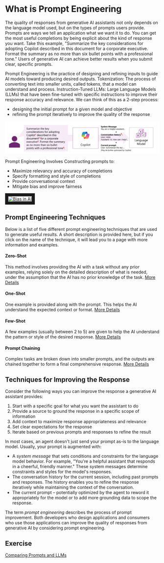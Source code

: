 # What is Prompt Engineering
The quality of responses from generative AI assistants not only depends on the language model used, but on the types of prompts users provide. Prompts are ways we tell an application what we want it to do. You can get the most useful completions by being explicit about the kind of response you want. Take this example, "Summarize the key considerations for adopting Copilot described in this document for a corporate executive. Format the summary as no more than six bullet points with a professional tone." Users of generative AI can achieve better results when you submit clear, specific prompts.

Prompt Engineering is the practice of designing and refining inputs to guide AI models toward producing desired outputs. Tokenization: The process of converting text into smaller units, called tokens, that a model can understand and process. Instruction-Tuned LLMs: Large Language Models (LLMs) that have been fine-tuned with specific instructions to improve their response accuracy and relevance.  We can think of this as a 2-step process:

- designing the initial prompt for a given model and objective
- refining the prompt iteratively to improve the quality of the response



![A screenshot of the considerations for improving a copilot response that corresponds with the numbered list below.](../media/writing-prompts.png)

Prompt Engineering Involves Constructing prompts to:
- Maximize relevancy and accuracy of completions
- Specify formatting and style of completions
- Provide conversational context
- Mitigate bias and improve fairness

<a href="http://www.youtube.com/watch?feature=player_embedded&v=vGdyePbGNaE
" target="_blank"><img src="https://img.youtube.com/vi/vGdyePbGNaE/1.jpg" 
alt="Bias in AI" width="240" height="180" border="10" /></a>


## Prompt Engineering Techniques

Below is a list of five different prompt engineering techniques that are used to generate useful results. A short description is provided here, but if you click on the name of the technique, it will lead you to a page with more information and examples.

#### Zero-Shot

This method involves providing the AI with a task without any prior examples, relying solely on the detailed description of what is needed, under the assumption that the AI has no prior knowledge of the task. [More Details](https://www.promptingguide.ai/techniques/zeroshot)

#### One-Shot
One example is provided along with the prompt. This helps the AI understand the expected context or format. [More Details](https://www.analyticsvidhya.com/blog/2024/07/one-shot-prompting/)

#### Few-Shot
A few examples (usually between 2 to 5) are given to help the AI understand the pattern or style of the desired response. [More Details](https://www.promptingguide.ai/techniques/fewshot)

#### Prompt Chaining 
Complex tasks are broken down into smaller prompts, and the outputs are chained together to form a final comprehensive response. [More Details](https://www.promptingguide.ai/techniques/prompt_chaining)


## Techniques for Improving the Response
Consider the following ways you can improve the response a generative AI assistant provides:

1. Start with a specific goal for what you want the assistant to do
2. Provide a source to ground the response in a specific scope of information
3. Add context to maximize response appropriateness and relevance
4. Set clear expectations for the response
5. Iterate based on previous prompts and responses to refine the result

In most cases, an agent doesn't just send your prompt as-is to the language model. Usually, your prompt is augmented with:
- A *system message* that sets conditions and constraints for the language model behavior. For example, "You're a helpful assistant that responds in a cheerful, friendly manner." These system messages determine constraints and styles for the model's responses.
- The conversation history for the current session, including past prompts and responses. The history enables you to refine the response iteratively while maintaining the context of the conversation.
- The current prompt – potentially optimized by the agent to reword it appropriately for the model or to add more grounding data to scope the response.

The term *prompt engineering* describes the process of prompt improvement. Both developers who design applications and consumers who use those applications can improve the quality of responses from generative AI by considering prompt engineering. 


## Exercise 
[Comparing Prompts and LLMs](../lesson2/exercises/comparing-llms.md)